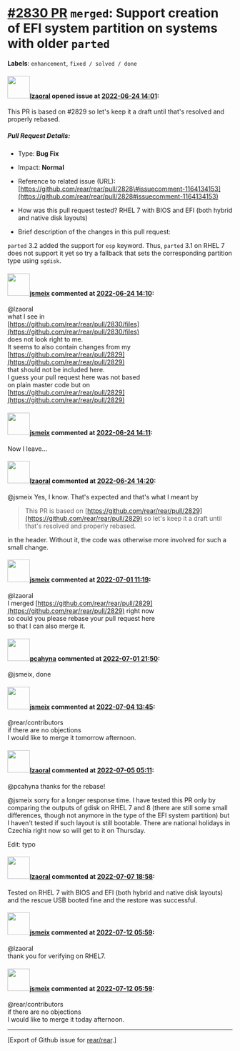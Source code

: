 [\#2830 PR](https://github.com/rear/rear/pull/2830) `merged`: Support creation of EFI system partition on systems with older `parted`
=====================================================================================================================================

**Labels**: `enhancement`, `fixed / solved / done`

#### <img src="https://avatars.githubusercontent.com/u/48823770?v=4" width="50">[lzaoral](https://github.com/lzaoral) opened issue at [2022-06-24 14:01](https://github.com/rear/rear/pull/2830):

This PR is based on \#2829 so let's keep it a draft until that's
resolved and properly rebased.

##### Pull Request Details:

-   Type: **Bug Fix**

-   Impact: **Normal**

-   Reference to related issue (URL):
    [https://github.com/rear/rear/pull/2828\#issuecomment-1164134153](https://github.com/rear/rear/pull/2828#issuecomment-1164134153)

-   How was this pull request tested? RHEL 7 with BIOS and EFI (both
    hybrid and native disk layouts)

-   Brief description of the changes in this pull request:

`parted` 3.2 added the support for `esp` keyword. Thus, `parted` 3.1 on
RHEL 7 does not support it yet so try a fallback that sets the
corresponding partition type using `sgdisk`.

#### <img src="https://avatars.githubusercontent.com/u/1788608?u=925fc54e2ce01551392622446ece427f51e2f0ce&v=4" width="50">[jsmeix](https://github.com/jsmeix) commented at [2022-06-24 14:10](https://github.com/rear/rear/pull/2830#issuecomment-1165615188):

@lzaoral  
what I see in  
[https://github.com/rear/rear/pull/2830/files](https://github.com/rear/rear/pull/2830/files)  
does not look right to me.  
It seems to also contain changes from my  
[https://github.com/rear/rear/pull/2829](https://github.com/rear/rear/pull/2829)  
that should not be included here.  
I guess your pull request here was not based  
on plain master code but on  
[https://github.com/rear/rear/pull/2829](https://github.com/rear/rear/pull/2829)

#### <img src="https://avatars.githubusercontent.com/u/1788608?u=925fc54e2ce01551392622446ece427f51e2f0ce&v=4" width="50">[jsmeix](https://github.com/jsmeix) commented at [2022-06-24 14:11](https://github.com/rear/rear/pull/2830#issuecomment-1165615950):

Now I leave...

#### <img src="https://avatars.githubusercontent.com/u/48823770?v=4" width="50">[lzaoral](https://github.com/lzaoral) commented at [2022-06-24 14:20](https://github.com/rear/rear/pull/2830#issuecomment-1165624215):

@jsmeix Yes, I know. That's expected and that's what I meant by

> This PR is based on
> [https://github.com/rear/rear/pull/2829](https://github.com/rear/rear/pull/2829)
> so let's keep it a draft until that's resolved and properly rebased.

in the header. Without it, the code was otherwise more involved for such
a small change.

#### <img src="https://avatars.githubusercontent.com/u/1788608?u=925fc54e2ce01551392622446ece427f51e2f0ce&v=4" width="50">[jsmeix](https://github.com/jsmeix) commented at [2022-07-01 11:19](https://github.com/rear/rear/pull/2830#issuecomment-1172239131):

@lzaoral  
I merged
[https://github.com/rear/rear/pull/2829](https://github.com/rear/rear/pull/2829)
right now  
so could you please rebase your pull request here  
so that I can also merge it.

#### <img src="https://avatars.githubusercontent.com/u/26300485?u=9105d243bc9f7ade463a3e52e8dd13fa67837158&v=4" width="50">[pcahyna](https://github.com/pcahyna) commented at [2022-07-01 21:50](https://github.com/rear/rear/pull/2830#issuecomment-1172736173):

@jsmeix, done

#### <img src="https://avatars.githubusercontent.com/u/1788608?u=925fc54e2ce01551392622446ece427f51e2f0ce&v=4" width="50">[jsmeix](https://github.com/jsmeix) commented at [2022-07-04 13:45](https://github.com/rear/rear/pull/2830#issuecomment-1173841815):

@rear/contributors  
if there are no objections  
I would like to merge it tomorrow afternoon.

#### <img src="https://avatars.githubusercontent.com/u/48823770?v=4" width="50">[lzaoral](https://github.com/lzaoral) commented at [2022-07-05 05:11](https://github.com/rear/rear/pull/2830#issuecomment-1174619322):

@pcahyna thanks for the rebase!

@jsmeix sorry for a longer response time. I have tested this PR only by
comparing the outputs of gdisk on RHEL 7 and 8 (there are still some
small differences, though not anymore in the type of the EFI system
partition) but I haven't tested if such layout is still bootable. There
are national holidays in Czechia right now so will get to it on
Thursday.

Edit: typo

#### <img src="https://avatars.githubusercontent.com/u/48823770?v=4" width="50">[lzaoral](https://github.com/lzaoral) commented at [2022-07-07 18:58](https://github.com/rear/rear/pull/2830#issuecomment-1178083242):

Tested on RHEL 7 with BIOS and EFI (both hybrid and native disk layouts)
and the rescue USB booted fine and the restore was successful.

#### <img src="https://avatars.githubusercontent.com/u/1788608?u=925fc54e2ce01551392622446ece427f51e2f0ce&v=4" width="50">[jsmeix](https://github.com/jsmeix) commented at [2022-07-12 05:59](https://github.com/rear/rear/pull/2830#issuecomment-1181348530):

@lzaoral  
thank you for verifying on RHEL7.

#### <img src="https://avatars.githubusercontent.com/u/1788608?u=925fc54e2ce01551392622446ece427f51e2f0ce&v=4" width="50">[jsmeix](https://github.com/jsmeix) commented at [2022-07-12 05:59](https://github.com/rear/rear/pull/2830#issuecomment-1181348783):

@rear/contributors  
if there are no objections  
I would like to merge it today afternoon.

------------------------------------------------------------------------

\[Export of Github issue for
[rear/rear](https://github.com/rear/rear).\]
